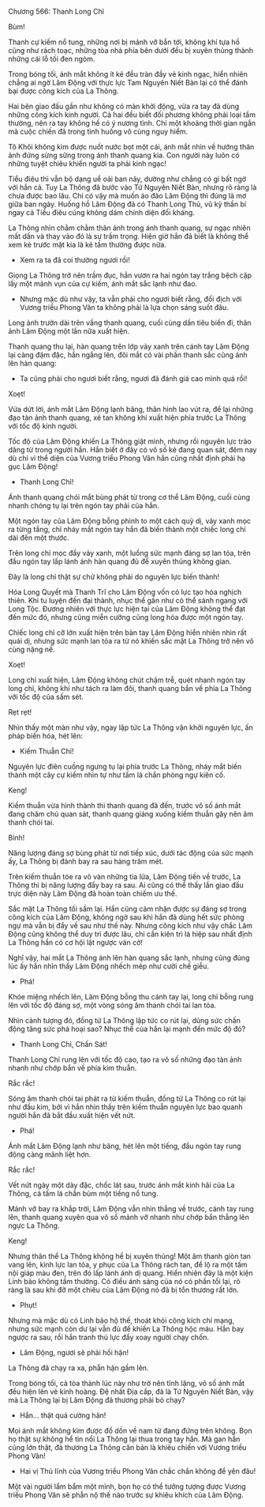 




Chương 566: Thanh Long Chỉ


Bùm!

Thanh cự kiếm nổ tung, những nơi bị mảnh vỡ bắn tới, không khí tựa hồ cũng như rách toạc, những tòa nhà phía bên dưới đều bị xuyên thủng thành những cái lỗ tối đen ngòm.

Trong bóng tối, ánh mắt không ít kẻ đều tràn đầy vẻ kinh ngạc, hiển nhiên chẳng ai ngờ Lâm Động với thực lực Tam Nguyên Niết Bàn lại có thể đánh bại được công kích của La Thông.

Hai bên giao đấu gần như không có màn khởi động, vừa ra tay đã dùng những công kích kinh người. Cả hai đều biết đối phương không phải loại tầm thường, nên ra tay không hề có ý nương tình. Chỉ một khoảng thời gian ngắn mà cuộc chiến đã trong tình huống vô cùng nguy hiểm.

Tô Khôi không kìm được nuốt nước bọt một cái, ánh mắt nhìn về hướng thân ảnh đứng sừng sững trong ánh thanh quang kia. Con người này luôn có những tuyệt chiêu khiến người ta phải kinh ngạc!

Tiểu điêu thì vẫn bộ dạng uể oải ban nãy, dường như chẳng có gì bất ngờ với hắn cả. Tuy La Thông đã bước vào Tứ Nguyên Niết Bàn, nhưng rõ ràng là chưa được bao lâu. Chỉ có vậy mà muốn áo đảo Lâm Động thì đúng là mơ giữa ban ngày. Huống hồ Lâm Động đã có Thanh Long Thủ, vũ kỹ thần bí ngay cả Tiểu điêu cũng không dám chính diện đối kháng.

La Thông nhìn chằm chằm thân ảnh trong ánh thanh quang, sự ngạc nhiên mất dần và thay vào đó là sự trầm trọng. Hiện giờ hắn đã biết là không thể xem kẻ trước mặt kia là kẻ tầm thường được nữa.

- Xem ra ta đã coi thường ngươi rồi!

Giọng La Thông trở nên trầm đục, hắn vươn ra hai ngón tay trắng bệch cặp lấy một mảnh vụn của cự kiếm, ánh mắt sắc lạnh như đao.

- Nhưng mặc dù như vậy, ta vẫn phải cho ngươi biết rằng, đối địch với Vương triều Phong Vân ta không phải là lựa chọn sáng suốt đâu.

Long ảnh trườn dài trên vầng thanh quang, cuối cùng dần tiêu biến đi, thân ảnh Lâm Động một lần nữa xuất hiện.

Thanh quang thu lại, hàn quang trên lớp vảy xanh trên cánh tay Lâm Động lại càng đậm đặc, hắn ngẩng lên, đôi mắt có vài phần thanh sắc cũng ánh lên hàn quang:

- Ta cũng phải cho ngươi biết rằng, ngươi đã đánh giá cao mình quá rồi!

Xoẹt!

Vừa dứt lời, ánh mắt Lâm Động lạnh băng, thân hình lao vút ra, để lại những đạo tàn ảnh thanh quang, xé tan không khí xuất hiện phía trước La Thông với tốc độ kinh người.

Tốc độ của Lâm Động khiến La Thông giật mình, nhưng rồi nguyên lực trào dâng từ trong người hắn. Hắn biết ở đây có vô số kẻ đang quan sát, đêm nay dù chỉ vì thể diện của Vương triều Phong Vân hắn cũng nhất định phải hạ gục Lâm Động!

- Thanh Long Chỉ!

Ánh thanh quang chói mắt bùng phát từ trong cơ thể Lâm Động, cuối cùng nhanh chóng tụ lại trên ngón tay phải của hắn.

Một ngón tay của Lâm Động bỗng phình to một cách quỷ dị, vảy xanh mọc ra từng tầng, chỉ nháy mắt ngón tay hắn đã biến thành một chiếc long chỉ dài đến một thước.

Trên long chỉ mọc đầy vảy xanh, một luồng sức mạnh đáng sợ lan tỏa, trên đầu ngón tay lấp lánh ánh hàn quang đủ để xuyên thủng không gian.

Đây là long chỉ thật sự chứ không phải do nguyên lực biến thành!

Hóa Long Quyết mà Thanh Trĩ cho Lâm Động vốn có lực tạo hóa nghịch thiên. Khi tu luyện đến đại thành, nhục thể gần như có thể sánh ngang với Long Tộc. Đương nhiên với thực lực hiện tại của Lâm Động không thể đạt đến mức đó, nhưng cũng miễn cưỡng cũng long hóa được một ngón tay.

Chiếc long chỉ cỡ lớn xuất hiện trên bàn tay Lâm Động hiển nhiên nhìn rất quái dị, nhưng sức mạnh lan tỏa ra từ nó khiến sắc mặt La Thông trở nên vô cùng nặng nề.

Xoẹt!

Long chỉ xuất hiện, Lâm Động không chút chậm trễ, quét nhanh ngón tay long chỉ, không khí như tách ra làm đôi, thanh quang bắn về phía La Thông với tốc độ của sấm sét.

Rẹt rẹt!

Nhìn thấy một màn như vậy, ngay lập tức La Thông vận khởi nguyên lực, ấn pháp biến hóa, hét lên:

- Kiếm Thuẫn Chỉ!

Nguyên lực điên cuồng ngưng tụ lại phía trước La Thông, nháy mắt biến thành một cây cự kiếm nhìn tự như tấm lá chắn phòng ngự kiên cố.

Keng!

Kiếm thuẫn vừa hình thành thì thanh quang đã đến, trước vô số ánh mắt đang chăm chú quan sát, thanh quang giáng xuống kiếm thuẫn gây nên âm thanh chói tai.

Binh!

Năng lượng đáng sợ bùng phát từ nơi tiếp xúc, dưới tác động của sức mạnh ấy, La Thông bị đánh bay ra sau hàng trăm mét.

Trên kiếm thuẫn tóe ra vô vàn những tia lửa, Lâm Động tiến về trước, La Thông thì bị năng lượng đẩy bay ra sau. Ai cũng có thể thấy lần giao đấu trực diện này Lâm Động đã hoàn toàn chiếm ưu thế.

Sắc mặt La Thông tối sầm lại. Hắn cũng cảm nhận được sự đáng sợ trong công kích của Lâm Động, không ngờ sau khi hắn đã dùng hết sức phòng ngự mà vẫn bị đẩy về sau như thế này. Nhưng công kích như vậy chắc Lâm Động cũng không thể duy trì được lâu, chỉ cần kiên trì là hiệp sau nhất định La Thông hắn có cơ hội lật ngược ván cờ!

Nghĩ vậy, hai mắt La Thông ánh lên hàn quang sắc lạnh, nhưng cũng đúng lúc ấy hắn nhìn thấy Lâm Động nhếch mép như cười chế giễu.

- Phá!

Khóe miệng nhếch lên, Lâm Động bỗng thu cánh tay lại, long chỉ bỗng rung lên với tốc độ đáng sợ, một vòng sóng âm thanh chói tai lan tỏa.

Nhìn cảnh tượng đó, đồng tử La Thông lập tức co rút lại, dùng sức chấn động tăng sức phá hoại sao? Nhục thế của hắn lại mạnh đến mức độ đó?

- Thanh Long Chỉ, Chấn Sát!

Thanh Long Chỉ rung lên với tốc độ cao, tạo ra vô số những đạo tàn ảnh nhanh như chớp bắn về phía kim thuẫn.

Rắc rắc!

Sóng âm thanh chói tai phát ra từ kiếm thuẫn, đồng tử La Thông co rút lại như đầu kim, bởi vì hắn nhìn thấy trên kiếm thuẫn nguyên lực bao quanh người hắn đã bắt đầu xuất hiện vết nứt.

- Phá!

Ánh mắt Lâm Động lạnh như băng, hét lên một tiếng, đầu ngón tay rung động càng mãnh liệt hơn.

Rắc rắc!

Vết nứt ngày một dày đặc, chốc lát sau, trước ánh mắt kinh hãi của La Thông, cả tấm lá chắn bùm một tiếng nổ tung.

Mảnh vỡ bay ra khắp trời, Lâm Động vẫn nhìn thẳng về trước, cánh tay rung lên, thanh quang xuyên qua vô số mảnh vỡ nhanh như chớp bắn thẳng lên ngực La Thông.

Keng!

Nhưng thân thể La Thông không hề bị xuyên thủng! Một âm thanh giòn tan vang lên, kình lực lan tỏa, y phục của La Thông rách tan, để lộ ra một tấm nội giáp màu đen, trên đó lấp lánh ánh dị quang. Hiển nhiên đây là một kiện Linh bảo không tầm thường. Có điều ánh sáng của nó có phần tối lại, rõ ràng là sau khi đỡ một chiêu của Lâm Động nó đã bị tổn thương rất lớn.

- Phụt!

Nhưng mà mặc dù có Linh bảo hộ thế, thoát khỏi công kích chí mạng, nhưng sức mạnh còn dư lại vẫn đủ để khiến La Thông hộc máu. Hắn bay ngược ra sau, rồi hắn tranh thủ lực đẩy xoay người chạy chốn.

- Lâm Động, ngươi sẽ phải hối hận!

La Thông đã chạy ra xa, phẫn hận gầm lên.

Trong bóng tối, cả tòa thành lúc này như trở nên tĩnh lặng, vô số ánh mắt đều hiện lên vẻ kinh hoàng. Đệ nhất Địa cấp, đã là Tứ Nguyên Niết Bàn, vậy mà La Thông lại bị Lâm Động đả thương phải bỏ chạy?

- Hắn… thật quá cường hãn!

Mọi ánh mắt không kìm được đổ dồn về nam tử đang đứng trên không. Bọn họ thật sự không hể tin nổi La Thông lại thua trong tay hắn. Mà gan hắn cũng lớn thật, đả thương La Thông căn bản là khiêu chiến với Vương triều Phong Vân!

- Hai vị Thủ lĩnh của Vương triều Phong Vân chắc chắn không để yên đâu!

Một vài người lẩm bẩm một mình, bọn họ có thể tưởng tượng được Vương triều Phong Vân sẽ phẫn nộ thế nào trước sự khiêu khích của Lâm Động.




